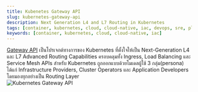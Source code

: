 ```yaml
---
title: Kubenetes Gateway API
slug: kubernetes-gateway-api
description: Next Generation L4 and L7 Routing in Kubernetes
tags: [container, kubernetes, cloud, cloud-native, iac, devops, sre, platform-engineering]
keywords: [container, kubernetes, cloud, cloud-native, iac]
---
```

[Gateway API](https://gateway-api.sigs.k8s.io/) เป็นโปรเจกต์ทางการของ Kubernetes ที่ตั้งใจให้เป็น Next-Generation L4 และ L7 Advanced Routing Capabilities ครอบคลุมทั้ง Ingress, Load Balancing และ Service Mesh APIs สำหรับ Kubernetes ถูกออกแบบด้วยโมเดลผู้ใช้ 3 กลุ่ม(persona) ได้แก่ Infrastructure Providers, Cluster Operators และ Application Developers โดยมองทุกอย่างเป็น Routing Layer  
![Kubernetes Gateway API](https://gateway-api.sigs.k8s.io/images/resource-model.png 'Routing Layer with Role-oriented')
